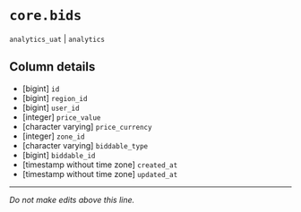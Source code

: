 # `core.bids`
`analytics_uat` | `analytics`

## Column details
* [bigint]    `id`
* [bigint]    `region_id`
* [bigint]    `user_id`
* [integer]   `price_value`
* [character varying] `price_currency`
* [integer]   `zone_id`
* [character varying] `biddable_type`
* [bigint]    `biddable_id`
* [timestamp without time zone] `created_at`
* [timestamp without time zone] `updated_at`

-------------------------------------------------------------------------------
*Do not make edits above this line.*
